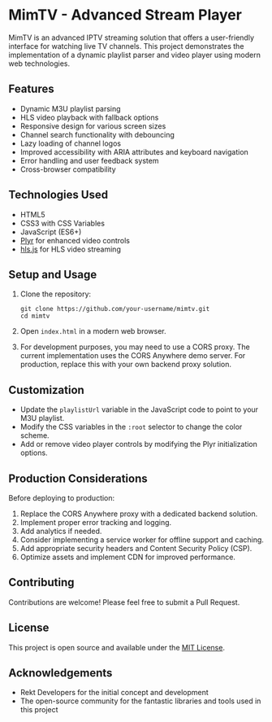 # MimTV - Advanced Stream Player

MimTV is an advanced IPTV streaming solution that offers a user-friendly interface for watching live TV channels. This project demonstrates the implementation of a dynamic playlist parser and video player using modern web technologies.

## Features

- Dynamic M3U playlist parsing
- HLS video playback with fallback options
- Responsive design for various screen sizes
- Channel search functionality with debouncing
- Lazy loading of channel logos
- Improved accessibility with ARIA attributes and keyboard navigation
- Error handling and user feedback system
- Cross-browser compatibility

## Technologies Used

- HTML5
- CSS3 with CSS Variables
- JavaScript (ES6+)
- [Plyr](https://github.com/sampotts/plyr) for enhanced video controls
- [hls.js](https://github.com/video-dev/hls.js/) for HLS video streaming

## Setup and Usage

1. Clone the repository:
   ```
   git clone https://github.com/your-username/mimtv.git
   cd mimtv
   ```

2. Open `index.html` in a modern web browser.

3. For development purposes, you may need to use a CORS proxy. The current implementation uses the CORS Anywhere demo server. For production, replace this with your own backend proxy solution.

## Customization

- Update the `playlistUrl` variable in the JavaScript code to point to your M3U playlist.
- Modify the CSS variables in the `:root` selector to change the color scheme.
- Add or remove video player controls by modifying the Plyr initialization options.

## Production Considerations

Before deploying to production:

1. Replace the CORS Anywhere proxy with a dedicated backend solution.
2. Implement proper error tracking and logging.
3. Add analytics if needed.
4. Consider implementing a service worker for offline support and caching.
5. Add appropriate security headers and Content Security Policy (CSP).
6. Optimize assets and implement CDN for improved performance.

## Contributing

Contributions are welcome! Please feel free to submit a Pull Request.

## License

This project is open source and available under the [MIT License](LICENSE).

## Acknowledgements

- Rekt Developers for the initial concept and development
- The open-source community for the fantastic libraries and tools used in this project
